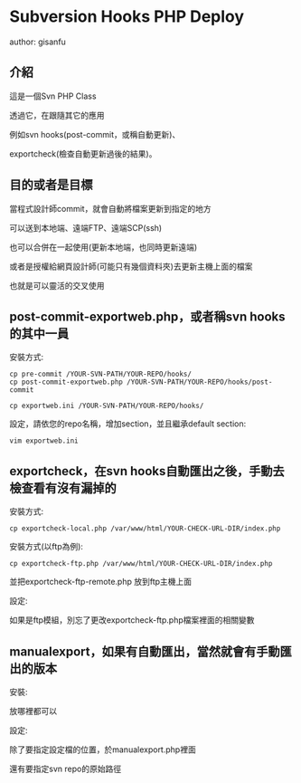 # Subversion Hooks PHP Deploy #

author: gisanfu

## 介紹

這是一個Svn PHP Class

透過它，在跟隨其它的應用

例如svn hooks(post-commit，或稱自動更新)、

exportcheck(檢查自動更新過後的結果)。

## 目的或者是目標

當程式設計師commit，就會自動將檔案更新到指定的地方

可以送到本地端、遠端FTP、遠端SCP(ssh)

也可以合併在一起使用(更新本地端，也同時更新遠端)

或者是授權給網頁設計師(可能只有幾個資料夾)去更新主機上面的檔案

也就是可以靈活的交叉使用

## post-commit-exportweb.php，或者稱svn hooks的其中一員

安裝方式:

	cp pre-commit /YOUR-SVN-PATH/YOUR-REPO/hooks/
	cp post-commit-exportweb.php /YOUR-SVN-PATH/YOUR-REPO/hooks/post-commit

	cp exportweb.ini /YOUR-SVN-PATH/YOUR-REPO/hooks/

設定，請依您的repo名稱，增加section，並且繼承default section:

	vim exportweb.ini

## exportcheck，在svn hooks自動匯出之後，手動去檢查看有沒有漏掉的

安裝方式:

	cp exportcheck-local.php /var/www/html/YOUR-CHECK-URL-DIR/index.php

安裝方式(以ftp為例):

	cp exportcheck-ftp.php /var/www/html/YOUR-CHECK-URL-DIR/index.php

並把exportcheck-ftp-remote.php 放到ftp主機上面

設定:

如果是ftp模組，別忘了更改exportcheck-ftp.php檔案裡面的相關變數

## manualexport，如果有自動匯出，當然就會有手動匯出的版本

安裝:

放哪裡都可以

設定:

除了要指定設定檔的位置，於manualexport.php裡面

還有要指定svn repo的原始路徑 
